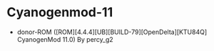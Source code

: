 # Cyanogenmod-11
- donor-ROM ([ROM][4.4.4][UB][BUILD-79][OpenDelta][KTU84Q] CyanogenMod 11.0) By percy_g2
